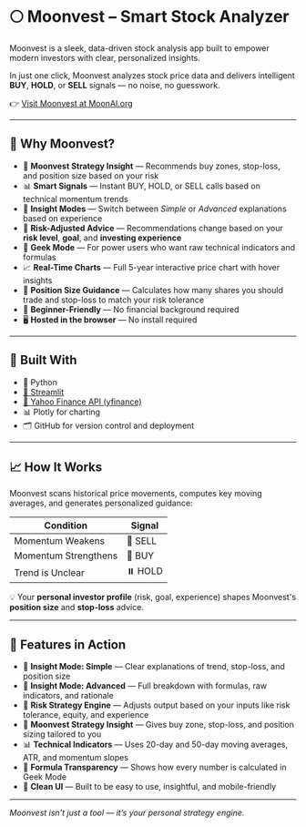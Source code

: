 # 🌕 Moonvest – Smart Stock Analyzer

Moonvest is a sleek, data-driven stock analysis app built to empower modern investors with clear, personalized insights.

In just one click, Moonvest analyzes stock price data and delivers intelligent **BUY**, **HOLD**, or **SELL** signals — no noise, no guesswork.

👉 [Visit Moonvest at MoonAI.org](http://moonia.org)

---

## 🚀 Why Moonvest?

- 🧠 **Moonvest Strategy Insight** — Recommends buy zones, stop-loss, and position size based on your risk
- 📊 **Smart Signals** — Instant BUY, HOLD, or SELL calls based on technical momentum trends
- 🔁 **Insight Modes** — Switch between *Simple* or *Advanced* explanations based on experience
- 💼 **Risk-Adjusted Advice** — Recommendations change based on your **risk level**, **goal**, and **investing experience**
- 🧠 **Geek Mode** — For power users who want raw technical indicators and formulas
- 📈 **Real-Time Charts** — Full 5-year interactive price chart with hover insights
- 📐 **Position Size Guidance** — Calculates how many shares you should trade and stop-loss to match your risk tolerance
- 👶 **Beginner-Friendly** — No financial background required
- 🖥️ **Hosted in the browser** — No install required

---

## 🧩 Built With

- 🐍 Python  
- [📘 Streamlit](https://streamlit.io)  
- [📡 Yahoo Finance API (yfinance)](https://pypi.org/project/yfinance/)  
- 📊 Plotly for charting  
- 🗂️ GitHub for version control and deployment

---

## 📈 How It Works

Moonvest scans historical price movements, computes key moving averages, and generates personalized guidance:

| Condition               | Signal       |
|------------------------|--------------|
| Momentum Weakens       | 🔻 SELL       |
| Momentum Strengthens   | 🚀 BUY        |
| Trend is Unclear       | ⏸️ HOLD       |

💡 Your **personal investor profile** (risk, goal, experience) shapes Moonvest's **position size** and **stop-loss** advice.

---

## 🧠 Features in Action

- 🔎 **Insight Mode: Simple** — Clear explanations of trend, stop-loss, and position size  
- 🔬 **Insight Mode: Advanced** — Full breakdown with formulas, raw indicators, and rationale  
- 📏 **Risk Strategy Engine** — Adjusts output based on your inputs like risk tolerance, equity, and experience  
- 📍 **Moonvest Strategy Insight** — Gives buy zone, stop-loss, and position sizing tailored to you  
- 📊 **Technical Indicators** — Uses 20-day and 50-day moving averages, ATR, and momentum slopes  
- 🧮 **Formula Transparency** — Shows how every number is calculated in Geek Mode  
- 🧘 **Clean UI** — Built to be easy to use, insightful, and mobile-friendly  

---

_Moonvest isn’t just a tool — it’s your personal strategy engine._

